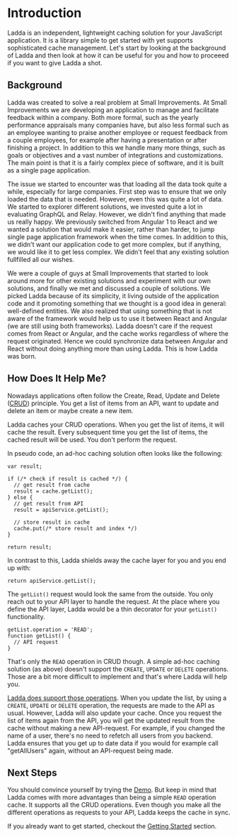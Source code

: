 # Introduction
Ladda is an independent, lightweight caching solution for your JavaScript application. It is a library simple to get started with yet supports sophisticated cache management. Let's start by looking at the background of Ladda and then look at how it can be useful for you and how to proceeed if you want to give Ladda a shot.

## Background
Ladda was created to solve a real problem at Small Improvements. At Small Improvements we are developing an application to manage and facilitate feedback within a company. Both more formal, such as the yearly performance appraisals many companies have, but also less formal such as an employee wanting to praise another employee or request feedback from a couple employees, for example after having a presentation or after finishing a project. In addition to this we handle many more things, such as goals or objectives and a vast number of integrations and customizations. The main point is that it is a fairly complex piece of software, and it is built as a single page application.

The issue we started to encounter was that loading all the data took quite a while, especially for large companies. First step was to ensure that we only loaded the data that is needed. However, even this was quite a lot of data. We started to explorer different solutions, we invested quite a lot in evaluating GraphQL and Relay. However, we didn't find anything that made us really happy. We previously switched from Angular 1 to React and we wanted a solution that would make it easier, rather than harder, to jump single page application framework when the time comes. In addition to this, we didn't want our application code to get more complex, but if anything, we would like it to get less complex. We didn't feel that any existing solution fullfilled all our wishes.

We were a couple of guys at Small Improvements that started to look around more for other existing solutions and experiment with our own solutions, and finally we met and discussed a couple of solutions. We picked Ladda because of its simplicity, it living outside of the application code and it promoting something that we thought is a good idea in general: well-defined entities. We also realized that using something that is not aware of the framework would help us to use it between React and Angular (we are still using both frameworks). Ladda doesn't care if the request comes from React or Angular, and the cache works regardless of where the request originated. Hence we could synchronize data between Angular and React without doing anything more than using Ladda. This is how Ladda was born. 

## How Does It Help Me?

Nowadays applications often follow the Create, Read, Update and Delete ([CRUD](https://en.wikipedia.org/wiki/Create,_read,_update_and_delete)) principle. You get a list of items from an API, want to update and delete an item or maybe create a new item.

Ladda caches your CRUD operations. When you get the list of items, it will cache the result. Every subsequent time you get the list of items, the cached result will be used. You don't perform the request.

In pseudo code, an ad-hoc caching solution often looks like the following:

```
var result;

if (/* check if result is cached */) {
  // get result from cache
  result = cache.getList();
} else {
  // get result from API
  result = apiService.getList();

  // store result in cache
  cache.put(/* store result and index */)
}

return result;
```

In contrast to this, Ladda shields away the cache layer for you and you end up with:

```
return apiService.getList();
```

The `getList()` request would look the same from the outside. You only reach out to your API layer to handle the request. At the place where you define the API layer, Ladda would be a thin decorator for your `getList()` functionality.

```
getList.operation = 'READ';
function getList() {
  // API request
}
```

That's only the `READ` operation in CRUD though. A simple ad-hoc caching solution (as above) doesn't support the `CREATE`, `UPDATE` or `DELETE` operations. Those are a bit more difficult to implement and that's where Ladda will help you. 

[Ladda does support those operations](/docs/basics/Operations.md). When you update the list, by using a `CREATE`, `UPDATE` or `DELETE` operation, the requests are made to the API as usual. However, Ladda will also update your cache. Once you request the list of items again from the API, you will get the updated result from the cache without making a new API-request. For example, if you changed the name of a user, there's no need to refetch all users from you backend. Ladda ensures that you get up to date data if you would for example call "getAllUsers" again, without an API-request being made.

## Next Steps
You should convince yourself by trying the [Demo](/docs/Demo.md). But keep in mind that Ladda comes with more advantages than being a simple `READ` operation cache. It supports all the CRUD operations. Even though you make all the different operations as requests to your API, Ladda keeps the cache in sync.

If you already want to get started, checkout the [Getting Started](/docs/GettingStarted.md) section.
